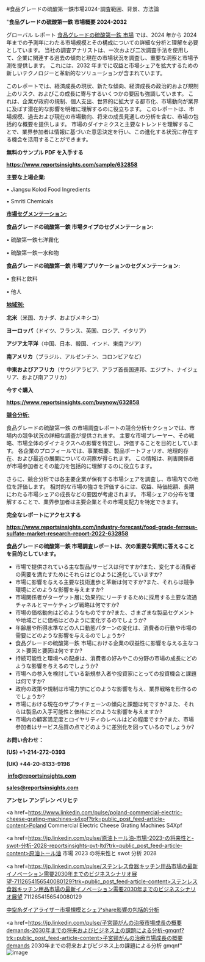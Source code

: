 #食品グレードの硫酸第一鉄市場2024-調査範囲、背景、方法論

"<strong>食品グレードの硫酸第一鉄 市場概要 2024-2032</strong>

グローバル レポート <a href=https://www.reportsinsights.com/sample/632858>食品グレードの硫酸第一鉄 市場</a> では、2024 年から 2024 年までの予測年にわたる市場規模とその構成についての詳細な分析と理解を必要としています。 当社の調査アナリストは、一次および二次調査手法を使用して、企業に関連する過去の傾向と現在の市場状況を調査し、重要な洞察と市場予測を提供します。 これには、2032 年までに収益と市場シェアを拡大​​するための新しいテクノロジーと革新的なソリューションが含まれています。

このレポートでは、経済成長の現状、新たな傾向、経済成長の政治的および規制上のリスク、およびこの成長に寄与するいくつかの要因も強調しています。 これは、企業が政府の規制、個人支出、世界的に拡大する都市化、市場動向が業界に及ぼす潜在的な影響を明確に理解するのに役立ちます。 このレポートは、市場規模、過去および現在の市場動向、将来の成長見通しの分析を含む、市場の包括的な概要を提供します。 市場のダイナミクスと主要なトレンドを理解することで、業界参加者は情報に基づいた意思決定を行い、この進化する状況に存在する機会を活用することができます。

<strong><b>無料のサンプル PDF を入手する</b></strong>

<a href=https://www.reportsinsights.com/sample/632858><strong><u>https://www.reportsinsights.com/sample/632858</u></strong></a>

<strong>主要な上場企業:</strong>

• Jiangsu Kolod Food Ingredients

• Smriti Chemicals

<strong><u>市場セグメンテーション</u></strong><strong><u>:</u></strong>

<strong>食品グレードの硫酸第一鉄 市場タイプのセグメンテーション:</strong>

• 硫酸第一鉄七洋霧化

• 硫酸第一鉄一水和物

<strong>食品グレードの硫酸第一鉄 市場アプリケーションのセグメンテーション:</strong>

• 食料と飲料

• 他人

<strong><u>地域別</u></strong><strong><u>:</u></strong>

<strong>北米</strong>（米国、カナダ、およびメキシコ）

<strong>ヨーロッパ</strong>（ドイツ、フランス、英国、ロシア、イタリア）

<strong>アジア太平洋</strong>（中国、日本、韓国、インド、東南アジア）

<strong>南アメリカ</strong>（ブラジル、アルゼンチン、コロンビアなど）

<strong>中東およびアフリカ</strong>（サウジアラビア、アラブ首長国連邦、エジプト、ナイジェリア、および南アフリカ）

<strong>今すぐ購入</strong>

<a href=https://www.reportsinsights.com/buynow/632858><strong><u>https://www.reportsinsights.com/buynow/632858</u></strong></a>

<strong><u>競合分析:</u></strong>

食品グレードの硫酸第一鉄 の市場調査レポートの競合分析セクションでは、市場内の競争状況の詳細な調査が提供されます。 主要な市場プレーヤー、その戦略、市場全体のダイナミクスへの影響を特定し、評価することを目的としています。 各企業のプロフィールでは、事業概要、製品ポートフォリオ、地理的存在、および最近の展開についての洞察が得られます。 この情報は、利害関係者が市場参加者とその能力を包括的に理解するのに役立ちます。

さらに、競合分析では各主要企業が保有する市場シェアを調査し、市場内での地位を評価します。 相対的な市場の強さを評価するには、収益、時価総額、長期にわたる市場シェアの成長などの要因が考慮されます。 市場シェアの分布を理解することで、業界参加者は主要企業とその市場支配力を特定できます。

<strong>完全なレポートにアクセスする</strong>

<a href=https://www.reportsinsights.com/industry-forecast/food-grade-ferrous-sulfate-market-research-report-2022-632858><strong><u><b>https://www.reportsinsights.com/industry-forecast/food-grade-ferrous-sulfate-market-research-report-2022-632858</b></u></strong></a>

<strong><b>食品グレードの硫酸第一鉄 市場調査レポートは、次の重要な質問に答えることを目的としています。</b></strong>
<ul>
  <li>市場で提供されている主な製品/サービスは何ですか?また、変化する消費者の需要を満たすためにそれらはどのように進化していますか?</li>
  <li>市場に影響を与える主要な技術進歩と革新は何ですか?また、それらは競争環境にどのような影響を与えますか?</li>
  <li>市場関係者がターゲット層に効果的にリーチするために採用する主要な流通チャネルとマーケティング戦略は何ですか?</li>
  <li>市場の価格動向はどのようなものですか?また、さまざまな製品セグメントや地域ごとに価格はどのように変化するのでしょうか?</li>
  <li>年齢層や所得水準などの人口動態パターンの変化は、消費者の行動や市場の需要にどのような影響を与えるのでしょうか?</li>
  <li>食品グレードの硫酸第一鉄 市場における企業の収益性に影響を与える主なコスト要因と要因は何ですか?</li>
  <li>持続可能性と環境への配慮は、消費者の好みやこの分野の市場の成長にどのような影響を与えるのでしょうか?</li>
  <li>市場への参入を検討している新規参入者や投資家にとっての投資機会と課題は何ですか?</li>
  <li>政府の政策や規制は市場力学にどのような影響を与え、業界戦略を形作るのでしょうか?</li>
  <li>市場における現在のサプライチェーンの傾向と課題は何ですか?また、それらは製品の入手可能性と価格にどのような影響を与えますか?</li>
  <li>市場内の顧客満足度とロイヤリティのレベルはどの程度ですか?また、市場参加者はサービス品質の点でどのように差別化を図っているのでしょうか?</li>
</ul>
<strong>お問い合わせ：</strong>

<strong>(US) +1-214-272-0393</strong>

<strong>(UK) +44-20-8133-9198</strong>

<strong> </strong><a href=info@reportsinsights.com><strong><u>info@reportsinsights.com</u></strong></a>

<a href=sales@reportsinsights.com><strong><u>sales@reportsinsights.com</u></strong></a>

<strong>アンセレ アンデレン ベリヒテ</strong>

<a href=https://www.linkedin.com/pulse/poland-commercial-electric-cheese-grating-machines-s4xpf?trk=public_post_feed-article-content>Poland Commercial Electric Cheese Grating Machines S4Xpf</a>

<a href=https://jp.linkedin.com/pulse/原油トール油-市場-2023-の将来性と-swot-分析-2028-reportsinsights-pvt-ltd?trk=public_post_feed-article-content>原油トール油 市場 2023 の将来性と swot 分析 2028</a>

<a href=https://jp.linkedin.com/pulse/ステンレス食器キッチン用品市場の最新イノベーション需要2030年までのビジネスシナリオ展望-7112654156540080129?trk=public_post_feed-article-content>ステンレス食器キッチン用品市場の最新イノベーション需要2030年までのビジネスシナリオ展望 7112654156540080129</a>

<a href=https://www.linkedin.com/pulse/中空糸ダイアライザー市場規模とシェアshare影響の包括的分析-community-market-research-9jfof/>中空糸ダイアライザー市場規模とシェアshare影響の包括的分析</a>

<a href=https://jp.linkedin.com/pulse/子宮頸がんの治療市場成長の概要demands-2030年までの将来およびビジネス上の課題による分析-gmqnf?trk=public_post_feed-article-content>子宮頸がんの治療市場成長の概要demands 2030年までの将来およびビジネス上の課題による分析 gmqnf</a>"
![image](https://github.com/aanak123/RIMarketer1/assets/158471119/ffd84da6-fc36-4ddd-8752-2d9af69c0d1b)
